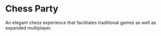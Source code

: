 # Chess Party

An elegant chess experience that facilitates traditional games as well as expanded multiplayer.

